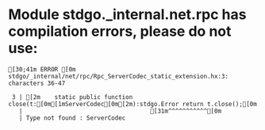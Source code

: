 # Module stdgo._internal.net.rpc has compilation errors, please do not use:
```
[30;41m ERROR [0m stdgo/_internal/net/rpc/Rpc_ServerCodec_static_extension.hx:3: characters 36-47

 3 | [2m    static public function close(t:[0m[1mServerCodec[0m[2m):stdgo.Error return t.close();[0m
   |                                    [31m^^^^^^^^^^^[0m
   | Type not found : ServerCodec


```

